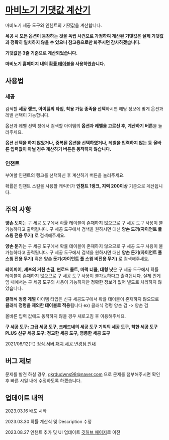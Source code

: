 # [마비노기 기댓값 계산기]

마비노기 세공 도구와 인챈트의 기댓값을 계산합니다.

**세공 시 모든 옵션이 등장하는 것을 독립 사건으로 가정하여 계산된 기댓값은 실제 기댓값과 정확히 일치하지 않을 수 있으니 참고용으로만 봐주시면 감사하겠습니다.**

**기댓값은 3줄 기준으로 계산되었습니다.**

**마비노기 홈페이지 내의 [확률 테이블]을 사용하였습니다.**

## 사용법

### 세공
검색할 **세공 랭크, 아이템의 타입, 착용 가능 종족을 선택**하시면 해당 정보에 맞게 옵션과 레벨 선택이 가능합니다.

옵션과 레벨 선택 창에서 검색할 아이템의 **옵션과 레벨을 고르신 후, 계산하기 버튼**을 눌러주세요.

**옵션 선택을 하지 않았거나, 중복된 옵션을 선택하였거나, 레벨을 입력하지 않는 등** **올바른 입력값이 아닐 경우 계산하기 버튼은 동작하지 않습니다.**

### 인챈트
부여할 인챈트의 랭크를 선택하신 후 계산하기 버튼을 눌러주세요.

확률은 인챈트 스킬을 사용할 캐릭터가 **인챈트 1랭크,  지력 200이상** 기준으로 계산됩니다.

## 주의 사항

**양손 도끼**는 구 세공 도구에서 확률 테이블이 존재하지 않으므로 구 세공 도구 사용이 불가능하다고 출력됩니다. 구 세공 도구에서 검색을 원하시면 대신 **양손 도끼(자이언트 풀 스윙 전용 무기)** 로 검색해주세요.
 
**양손 둔기**는 구 세공 도구에서 확률 테이블이 존재하지 않으므로 구 세공 도구 사용이 불가능하다고 출력됩니다. 구 세공 도구에서 검색을 원하시면 대신 **양손 둔기(자이언트 풀 스윙 전용 무기)** 혹은 **양손 둔기(자이언트 풀 스윙 비전용 무기)** 로 검색해주세요. 

**레이피어, 셰프의 거친 손길, 썬로드 콜트, 마력 너클, 대형 낫**은 구 세공 도구에서 확률 테이블이 존재하지 않으므로 구 세공 도구 사용이 불가능하다고 출력됩니다. 실제 인게임 내에서는 구 세공 도구의 사용이 가능하지만 정확한 정보가 없어 별도로 처리하지 않았습니다.

**클래식 정령 계열** 아이템 타입은 신규 세공도구에서 확률 테이블이 존재하지 않으므로 **클래식 정령을 제외한 테이블로 적용**됩니다
 ex) 클래식 정령 양손 검 -> 양손 검

올바른 입력 값에도 동작하지 않을 경우 새로고침 후 이용해주세요.

**구 세공 도구: 고급 세공 도구, 크레드네의 세공 도구 기억의 세공 도구, 착한 세공 도구 PLUS**
**신규 세공 도구: 정교한 세공 도구, 영롱한 세공 도구**


2021/08/12(목) [정식 서버 패치 세공 변경점 안내]


## 버그 제보

문제를 발견 하실 경우, qkrdudwns98@naver.com 으로 문제를 첨부해주시면 확인 후 빠른 시일 내에 수정하도록 하겠습니다.

## 업데이트 내역

2023.03.16
배포 시작

2023.03.30
확률 계산식 및 Description 수정

2023.08.27
인챈트 추가 및 UI 업데이트
[깃허브 페이지]로 이전

[확률 테이블]: <https://mabinogi.nexon.com/ItemShop/metalware_new.asp>
[정식 서버 패치 세공 변경점 안내]: <https://mabinogi.nexon.com/page/news/notice_view.asp?id=4889246>
[깃허브 페이지]: <https://phm1231.github.io/mabitool>
[마비노기 기댓값 계산기]: <https://phm1231.github.io/mabitool>
